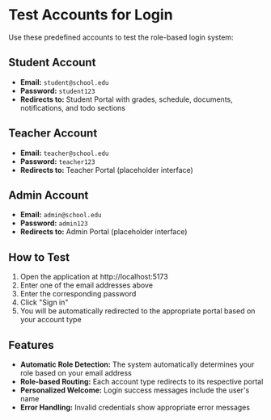 # Test Accounts for Login

Use these predefined accounts to test the role-based login system:

## Student Account
- **Email:** `student@school.edu`
- **Password:** `student123`
- **Redirects to:** Student Portal with grades, schedule, documents, notifications, and todo sections

## Teacher Account
- **Email:** `teacher@school.edu`
- **Password:** `teacher123`
- **Redirects to:** Teacher Portal (placeholder interface)

## Admin Account
- **Email:** `admin@school.edu`
- **Password:** `admin123`
- **Redirects to:** Admin Portal (placeholder interface)

## How to Test
1. Open the application at http://localhost:5173
2. Enter one of the email addresses above
3. Enter the corresponding password
4. Click "Sign in"
5. You will be automatically redirected to the appropriate portal based on your account type

## Features
- **Automatic Role Detection:** The system automatically determines your role based on your email address
- **Role-based Routing:** Each account type redirects to its respective portal
- **Personalized Welcome:** Login success messages include the user's name
- **Error Handling:** Invalid credentials show appropriate error messages